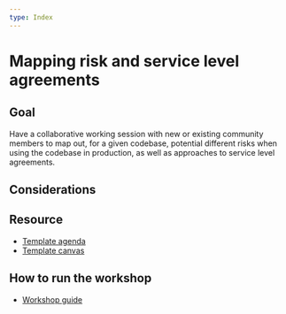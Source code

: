 ```yaml
---
type: Index
---
```


# Mapping risk and service level agreements

## Goal

Have a collaborative working session with new or existing community members to map out, for a given codebase, potential different risks when using the codebase in production, as well as approaches to service level agreements.

## Considerations

## Resource

* [Template agenda](agenda-template.md)
* [Template canvas](Mapping-risk-and-service-level-agreements-template.pdf)

## How to run the workshop

* [Workshop guide](workshop-guide.md)
